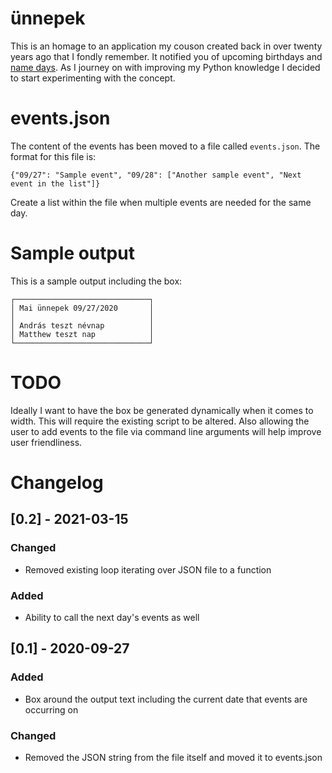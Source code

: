 # ünnepek
This is an homage to an application my couson created back in over twenty years ago that I fondly remember. It notified you of upcoming birthdays and [name days](https://en.wikipedia.org/wiki/Name_day#Hungary). As I journey on with improving my Python knowledge I decided to start experimenting with the concept.

# events.json
The content of the events has been moved to a file called `events.json`. The format for this file is:

```
{"09/27": "Sample event", "09/28": ["Another sample event", "Next event in the list"]}
```

Create a list within the file when multiple events are needed for the same day.

# Sample output

This is a sample output including the box:

```
┌──────────────────────────────┐
│ Mai ünnepek 09/27/2020       │
│                              │
│ András teszt névnap          │
│ Matthew teszt nap            │
└──────────────────────────────┘
```

# TODO
Ideally I want to have the box be generated dynamically when it comes to width. This will require the existing script to be altered. Also allowing the user to add events to the file via command line arguments will help improve user friendliness.

# Changelog
## [0.2] - 2021-03-15
### Changed
- Removed existing loop iterating over JSON file to a function
### Added
- Ability to call the next day's events as well
## [0.1] - 2020-09-27
### Added
- Box around the output text including the current date that events are occurring on

### Changed
- Removed the JSON string from the file itself and moved it to events.json 
